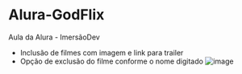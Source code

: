 # Alura-GodFlix
Aula da Alura - ImersãoDev
- Inclusão de filmes com imagem e link para trailer
- Opção de exclusão do filme conforme o nome digitado
![image](https://user-images.githubusercontent.com/11634330/142483781-6c467121-0219-433d-a3ef-b1a65f81f44d.png)
